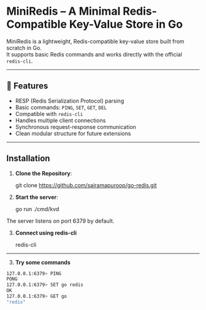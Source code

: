 # MiniRedis – A Minimal Redis-Compatible Key-Value Store in Go

MiniRedis is a lightweight, Redis-compatible key-value store built from scratch in Go.  
It supports basic Redis commands and works directly with the official `redis-cli`.

---

## 🚀 Features

- RESP (Redis Serialization Protocol) parsing  
- Basic commands: `PING`, `SET`, `GET`, `DEL`  
- Compatible with `redis-cli`  
- Handles multiple client connections  
- Synchronous request-response communication  
- Clean modular structure for future extensions

---

## Installation

1. **Clone the Repository**:

   git clone https://github.com/sairamapuroop/go-redis.git

2. **Start the server**:

   go run ./cmd/kvd

The server listens on port 6379 by default.

3. **Connect using redis-cli**

   redis-cli

---

3. **Try some commands**
```bash
127.0.0.1:6379> PING
PONG
127.0.0.1:6379> SET go redis
OK
127.0.0.1:6379> GET go
"redis"




